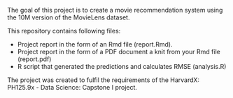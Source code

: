 The goal of this project is to create a movie recommendation system using the 10M version of the MovieLens dataset.

This repository contains following files:

- Project report in the form of an Rmd file (report.Rmd).
- Project report in the form of a PDF document a knit from your Rmd file (report.pdf)
- R script that generated the predictions and calculates RMSE (analysis.R)

The project was created to fulfil the requirements of the HarvardX: PH125.9x - Data Science: Capstone I project.